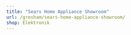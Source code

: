 ```yaml
---
title: "Sears Home Appliance Showroom"
url: /gresham/sears-home-appliance-showroom/
shop: Elektronik
---
```

